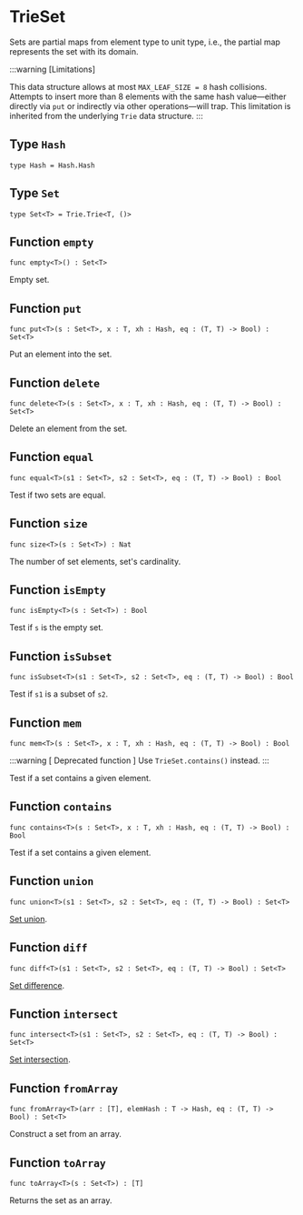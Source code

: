 # TrieSet

Sets are partial maps from element type to unit type,
i.e., the partial map represents the set with its domain.

:::warning [Limitations]

This data structure allows at most `MAX_LEAF_SIZE = 8` hash collisions.
Attempts to insert more than 8 elements with the same hash value—either directly via `put` or indirectly via other operations—will trap.
This limitation is inherited from the underlying `Trie` data structure.
:::


## Type `Hash`
``` motoko no-repl
type Hash = Hash.Hash
```


## Type `Set`
``` motoko no-repl
type Set<T> = Trie.Trie<T, ()>
```


## Function `empty`
``` motoko no-repl
func empty<T>() : Set<T>
```

 Empty set.

## Function `put`
``` motoko no-repl
func put<T>(s : Set<T>, x : T, xh : Hash, eq : (T, T) -> Bool) : Set<T>
```

 Put an element into the set.

## Function `delete`
``` motoko no-repl
func delete<T>(s : Set<T>, x : T, xh : Hash, eq : (T, T) -> Bool) : Set<T>
```

 Delete an element from the set.

## Function `equal`
``` motoko no-repl
func equal<T>(s1 : Set<T>, s2 : Set<T>, eq : (T, T) -> Bool) : Bool
```

 Test if two sets are equal.

## Function `size`
``` motoko no-repl
func size<T>(s : Set<T>) : Nat
```

 The number of set elements, set's cardinality.

## Function `isEmpty`
``` motoko no-repl
func isEmpty<T>(s : Set<T>) : Bool
```

 Test if `s` is the empty set.

## Function `isSubset`
``` motoko no-repl
func isSubset<T>(s1 : Set<T>, s2 : Set<T>, eq : (T, T) -> Bool) : Bool
```

 Test if `s1` is a subset of `s2`.

## Function `mem`
``` motoko no-repl
func mem<T>(s : Set<T>, x : T, xh : Hash, eq : (T, T) -> Bool) : Bool
```

:::warning [ Deprecated function ]
Use `TrieSet.contains()` instead.
:::

 Test if a set contains a given element.

## Function `contains`
``` motoko no-repl
func contains<T>(s : Set<T>, x : T, xh : Hash, eq : (T, T) -> Bool) : Bool
```

 Test if a set contains a given element.

## Function `union`
``` motoko no-repl
func union<T>(s1 : Set<T>, s2 : Set<T>, eq : (T, T) -> Bool) : Set<T>
```

 [Set union](https://en.wikipedia.org/wiki/Union_(set_theory)).

## Function `diff`
``` motoko no-repl
func diff<T>(s1 : Set<T>, s2 : Set<T>, eq : (T, T) -> Bool) : Set<T>
```

 [Set difference](https://en.wikipedia.org/wiki/Difference_(set_theory)).

## Function `intersect`
``` motoko no-repl
func intersect<T>(s1 : Set<T>, s2 : Set<T>, eq : (T, T) -> Bool) : Set<T>
```

 [Set intersection](https://en.wikipedia.org/wiki/Intersection_(set_theory)).

## Function `fromArray`
``` motoko no-repl
func fromArray<T>(arr : [T], elemHash : T -> Hash, eq : (T, T) -> Bool) : Set<T>
```

Construct a set from an array.

## Function `toArray`
``` motoko no-repl
func toArray<T>(s : Set<T>) : [T]
```

Returns the set as an array.
